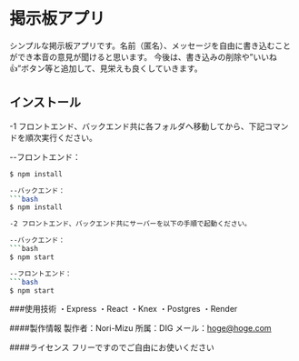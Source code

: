 # 掲示板アプリ

シンプルな掲示板アプリです。名前（匿名）、メッセージを自由に書き込むことができ本音の意見が聞けると思います。
今後は、書き込みの削除や”いいね 👍”ボタン等と追加して、見栄えも良くしていきます。

## インストール

-1 フロントエンド、バックエンド共に各フォルダへ移動してから、下記コマンドを順次実行ください。

--フロントエンド：

````bash
$ npm install

--バックエンド：　
```bash
$ npm install

-2 フロントエンド、バックエンド共にサーバーを以下の手順で起動ください。

--バックエンド：　
```bash
$ npm start

--フロントエンド：　
```bash
$ npm start

````

###使用技術
・Express
・React
・Knex
・Postgres
・Render

####製作情報
製作者：Nori-Mizu
所属：DIG
メール：hoge@hoge.com

####ライセンス
フリーですのでご自由にお使いください
